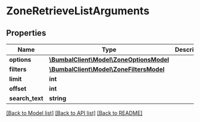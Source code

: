 # ZoneRetrieveListArguments

## Properties
Name | Type | Description | Notes
------------ | ------------- | ------------- | -------------
**options** | [**\BumbalClient\Model\ZoneOptionsModel**](ZoneOptionsModel.md) |  | [optional] 
**filters** | [**\BumbalClient\Model\ZoneFiltersModel**](ZoneFiltersModel.md) |  | [optional] 
**limit** | **int** |  | [optional] 
**offset** | **int** |  | [optional] 
**search_text** | **string** |  | [optional] 

[[Back to Model list]](../README.md#documentation-for-models) [[Back to API list]](../README.md#documentation-for-api-endpoints) [[Back to README]](../README.md)


